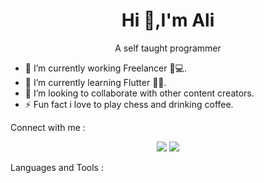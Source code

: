 <h1 align="center">Hi 👋,I'm Ali

</h1>
<p align="center">A self taught programmer</p>



<!-- I'm a Flutter Developer , look always for new and enjoying when i share what i know. -->

<!--
**3li-3bdullah/3li-3bdullah** is a ✨ _special_ ✨ repository because its `README.md` (this file) appears on your GitHub profile.

Here are some ideas to get you started: -->

- 🔭 I’m currently working Freelancer 🏮💻.
- 🌱 I’m currently learning Flutter 💙✨.
- 👯 I’m looking to collaborate with other content creators.
- ⚡ Fun fact i love to play chess and drinking coffee. 

 Connect with me :
<p align="center">
  <a href="https://twitter.com/AliAbdullah49?s=09"><img src="https://img.shields.io/badge/Twitter-1DA1F2?style=for-the-badge&logo=twitter&logoColor=white"/></a>
  <a href="https://www.facebook.com/profile.php?id=100017288552506"><img src="https://img.shields.io/badge/Facebook-1877F2?style=for-the-badge&logo=facebook&logoColor=white"></a>
 <!-- <a href="https://www.linkedin.com/in/ali-abdullah-118a82229"><img src="https://img.shields.io/badge/Linkedin-1DA1F2?style=for-the-badge&logo=linkedin&logoColor=white"></a> -->
</p>



Languages and Tools :
<p>
<a href="https://img.shields.io/badge/Flutter-02569B?style=for-the-badge&logo=flutter&logoColor=white"/></a>
<a href="https://img.shields.io/badge/Dart-0175C2?style=for-the-badge&logo=dart&logoColor=white"/></a>
<a href="https://img.shields.io/badge/Java-ED8B00?style=for-the-badge&logo=java&logoColor=white"/></a>
</p>


<a href="https://github-readme-stats.vercel.app/api?username={3li-3bdullah}&theme=blue-green"/></a>
